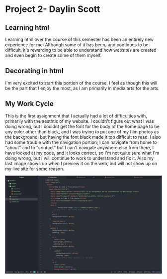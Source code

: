 # Project 2- Daylin Scott
## Learning html
Learning html over the course of this semester has been an entirely new experience for me. Although some of it has been, and continues to be difficult, it's rewarding to be able to understand how websites are created and even begin to create some of them myself.

## Decorating in html
I'm very excited to start this portion of the course, I feel as though this will be the part that I enjoy the most, as I am primarily in media arts for the arts.

## My Work Cycle
This is the first assignment that I actually had a lot of difficulties with, primarily with the aesthtic of my website. I couldn't figure out what I was doing wrong, but I couldnt get the font for the body of the home page to be any color other than black, and I was trying to put one of my film photos as the background, but having the font black made it too difficult to read. I also had some trouble with the navigation portion; I can navigate from home to "about" and to "contact" but I can't navigate anywhere else from there, I have looked at my code, and it looks correct, so I'm not quite sure what I'm doing wrong, but I will continue to work to understand and fix it. Also my last image shows up when I preview it on the web, but will not show up on my live site for some reason.

 <img src="./images/screenshotproj2.jpg">
